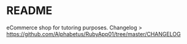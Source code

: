 # README

eCommerce shop for tutoring purposes.
Changelog > https://github.com/Alphabetus/RubyApp01/tree/master/CHANGELOG
